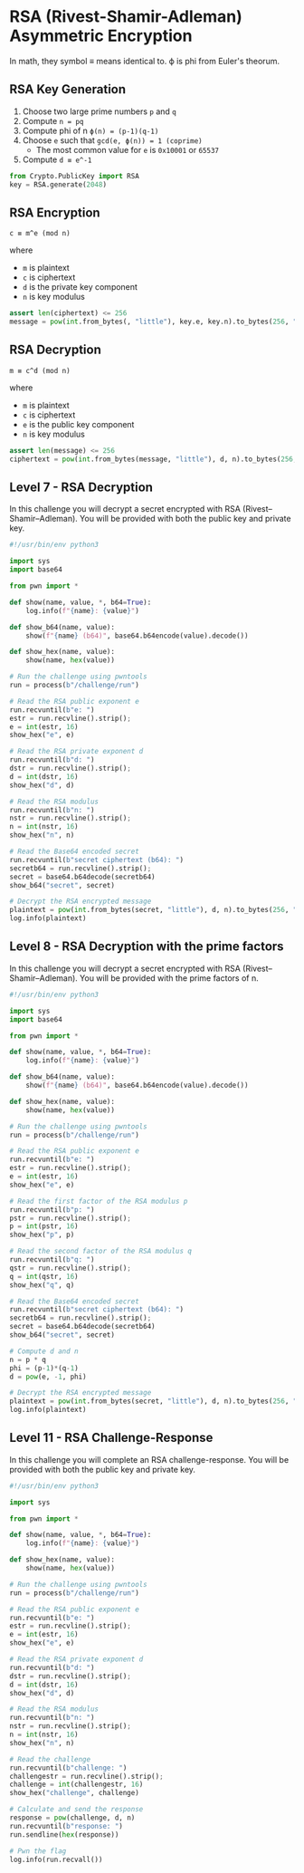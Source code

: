 # RSA (Rivest-Shamir-Adleman) Asymmetric Encryption

In math, they symbol ≡ means identical to. ϕ is phi from Euler's theorum.

## RSA Key Generation

1. Choose two large prime numbers `p` and `q`
2. Compute `n = pq`
3. Compute phi of n `ϕ(n) = (p-1)(q-1)`
4. Choose `e` such that `gcd(e, ϕ(n)) = 1 (coprime)`
   - The most common value for `e` is `0x10001` or `65537`
5. Compute `d ≡ e^-1`

```python
from Crypto.PublicKey import RSA
key = RSA.generate(2048)
```

## RSA Encryption

`c ≡ m^e (mod n)`

where

- `m` is plaintext
- `c` is ciphertext
- `d` is the private key component
- `n` is key modulus

```python
assert len(ciphertext) <= 256
message = pow(int.from_bytes(, "little"), key.e, key.n).to_bytes(256, "little")
```

## RSA Decryption

`m ≡ c^d (mod n)`

where

- `m` is plaintext
- `c` is ciphertext
- `e` is the public key component
- `n` is key modulus

```python
assert len(message) <= 256
ciphertext = pow(int.from_bytes(message, "little"), d, n).to_bytes(256, "little")
```

## Level 7 - RSA Decryption

In this challenge you will decrypt a secret encrypted with RSA (Rivest–Shamir–Adleman). You will be provided with both the public key and private key.

```python
#!/usr/bin/env python3

import sys
import base64

from pwn import *

def show(name, value, *, b64=True):
    log.info(f"{name}: {value}")

def show_b64(name, value):
    show(f"{name} (b64)", base64.b64encode(value).decode())

def show_hex(name, value):
    show(name, hex(value))

# Run the challenge using pwntools
run = process(b"/challenge/run")

# Read the RSA public exponent e
run.recvuntil(b"e: ")
estr = run.recvline().strip();
e = int(estr, 16)
show_hex("e", e)

# Read the RSA private exponent d
run.recvuntil(b"d: ")
dstr = run.recvline().strip();
d = int(dstr, 16)
show_hex("d", d)

# Read the RSA modulus
run.recvuntil(b"n: ")
nstr = run.recvline().strip();
n = int(nstr, 16)
show_hex("n", n)

# Read the Base64 encoded secret
run.recvuntil(b"secret ciphertext (b64): ")
secretb64 = run.recvline().strip();
secret = base64.b64decode(secretb64)
show_b64("secret", secret)

# Decrypt the RSA encrypted message
plaintext = pow(int.from_bytes(secret, "little"), d, n).to_bytes(256, "little")
log.info(plaintext)
```

## Level 8 - RSA Decryption with the prime factors

In this challenge you will decrypt a secret encrypted with RSA (Rivest–Shamir–Adleman). You will be provided with the prime factors of n.

```python
#!/usr/bin/env python3

import sys
import base64

from pwn import *

def show(name, value, *, b64=True):
    log.info(f"{name}: {value}")

def show_b64(name, value):
    show(f"{name} (b64)", base64.b64encode(value).decode())

def show_hex(name, value):
    show(name, hex(value))

# Run the challenge using pwntools
run = process(b"/challenge/run")

# Read the RSA public exponent e
run.recvuntil(b"e: ")
estr = run.recvline().strip();
e = int(estr, 16)
show_hex("e", e)

# Read the first factor of the RSA modulus p
run.recvuntil(b"p: ")
pstr = run.recvline().strip();
p = int(pstr, 16)
show_hex("p", p)

# Read the second factor of the RSA modulus q
run.recvuntil(b"q: ")
qstr = run.recvline().strip();
q = int(qstr, 16)
show_hex("q", q)

# Read the Base64 encoded secret
run.recvuntil(b"secret ciphertext (b64): ")
secretb64 = run.recvline().strip();
secret = base64.b64decode(secretb64)
show_b64("secret", secret)

# Compute d and n
n = p * q
phi = (p-1)*(q-1)
d = pow(e, -1, phi)

# Decrypt the RSA encrypted message
plaintext = pow(int.from_bytes(secret, "little"), d, n).to_bytes(256, "little")
log.info(plaintext)
```

## Level 11 - RSA Challenge-Response

In this challenge you will complete an RSA challenge-response. You will be provided with both the public key and private key.

```python
#!/usr/bin/env python3

import sys

from pwn import *

def show(name, value, *, b64=True):
    log.info(f"{name}: {value}")

def show_hex(name, value):
    show(name, hex(value))

# Run the challenge using pwntools
run = process(b"/challenge/run")

# Read the RSA public exponent e
run.recvuntil(b"e: ")
estr = run.recvline().strip();
e = int(estr, 16)
show_hex("e", e)

# Read the RSA private exponent d
run.recvuntil(b"d: ")
dstr = run.recvline().strip();
d = int(dstr, 16)
show_hex("d", d)

# Read the RSA modulus
run.recvuntil(b"n: ")
nstr = run.recvline().strip();
n = int(nstr, 16)
show_hex("n", n)

# Read the challenge
run.recvuntil(b"challenge: ")
challengestr = run.recvline().strip();
challenge = int(challengestr, 16)
show_hex("challenge", challenge)

# Calculate and send the response
response = pow(challenge, d, n)
run.recvuntil(b"response: ")
run.sendline(hex(response))

# Pwn the flag
log.info(run.recvall())
```
